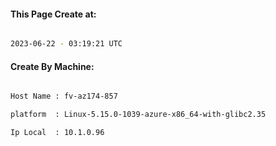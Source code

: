 
   
#### This Page Create at:

```bash

2023-06-22 - 03:19:21 UTC

```

#### Create By Machine:

```bash

Host Name : fv-az174-857

platform  : Linux-5.15.0-1039-azure-x86_64-with-glibc2.35

Ip Local  : 10.1.0.96

```

